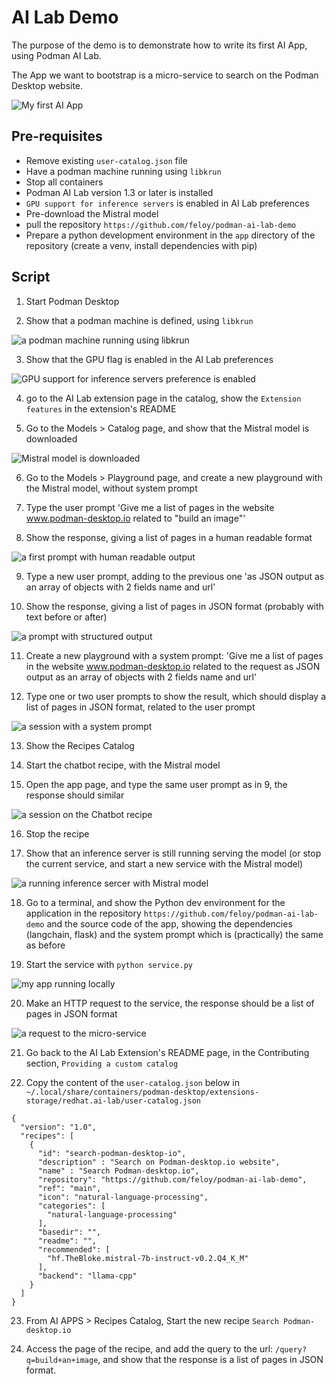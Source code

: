 # AI Lab Demo

The purpose of the demo is to demonstrate how to write its first AI App, using Podman AI Lab.

The App we want to bootstrap is a micro-service to search on the Podman Desktop website.

![My first AI App](./my-first-ai-app.png)

## Pre-requisites

- Remove existing `user-catalog.json` file
- Have a podman machine running using `libkrun`
- Stop all containers
- Podman AI Lab version 1.3 or later is installed
- `GPU support for inference servers` is enabled in AI Lab preferences
- Pre-download the Mistral model
- pull the repository `https://github.com/feloy/podman-ai-lab-demo`
- Prepare a python development environment in the `app` directory of the repository (create a venv, install dependencies with pip)

## Script

1. Start Podman Desktop

2. Show that a podman machine is defined, using `libkrun`

![a podman machine running using libkrun](./ai-lab-demo-libkrun-machine.png)

3. Show that the GPU flag is enabled in the AI Lab preferences

![GPU support for inference servers preference is enabled](./ai-lab-demo-gpu-preference.png)

4. go to the AI Lab extension page in the catalog, show the `Extension features` in the extension's README 

5. Go to the Models > Catalog page, and show that the Mistral model is downloaded

![Mistral model is downloaded](./ai-lab-demo-mistral-model-downloaded.png)

6. Go to the Models > Playground page, and create a new playground with the Mistral model, without system prompt

7. Type the user prompt 'Give me a list of pages in the website www.podman-desktop.io related to "build an image"'

8. Show the response, giving a list of pages in a human readable format

![a first prompt with human readable output](./ai-lab-demo-prompt-1.png)

9. Type a new user prompt, adding to the previous one 'as JSON output as an array of objects with 2 fields name and url'

10. Show the response, giving a list of pages in JSON format (probably with text before or after)

![a prompt with structured output](./ai-lab-demo-prompt-json.png)

11. Create a new playground with a system prompt: 'Give me a list of pages in the website www.podman-desktop.io related to the request as JSON output as an array of objects with 2 fields name and url'

12. Type one or two user prompts to show the result, which should display a list of pages in JSON format, related to the user prompt

![a session with a system prompt](./ai-lab-demo-system-prompt.png)

13. Show the Recipes Catalog

14. Start the chatbot recipe, with the Mistral model

15. Open the app page, and type the same user prompt as in 9, the response should similar

![a session on the Chatbot recipe](./ai-lab-demo-recipe-session.png)

16. Stop the recipe

17. Show that an inference server is still running serving the model (or stop the current service, and start a new service with the Mistral model)

![a running inference sercer with Mistral model](./ai-lab-demo-inference-server.png)

18. Go to a terminal, and show the Python dev environment for the application in the repository  `https://github.com/feloy/podman-ai-lab-demo` and the source code of the app, showing the dependencies (langchain, flask) and the system prompt which is (practically) the same as before 

19. Start the service with `python service.py`

![my app running locally](./ai-lab-demo-my-app-local.png)

20. Make an HTTP request to the service, the response should be a list of pages in JSON format

![a request to the micro-service](./ai-lab-demo-my-app-http-request.png)

21. Go back to the AI Lab Extension's README page, in the Contributing section, `Providing a custom catalog`

22. Copy the content of the `user-catalog.json` below in `~/.local/share/containers/podman-desktop/extensions-storage/redhat.ai-lab/user-catalog.json`

```
{
  "version": "1.0",
  "recipes": [
    {
      "id": "search-podman-desktop-io",
      "description" : "Search on Podman-desktop.io website",
      "name" : "Search Podman-desktop.io",
      "repository": "https://github.com/feloy/podman-ai-lab-demo",
      "ref": "main",
      "icon": "natural-language-processing",
      "categories": [
        "natural-language-processing"
      ],
      "basedir": "",
      "readme": "",
      "recommended": [
        "hf.TheBloke.mistral-7b-instruct-v0.2.Q4_K_M"
      ],
      "backend": "llama-cpp"
    }
  ]
}
```

23. From AI APPS > Recipes Catalog, Start the new recipe `Search Podman-desktop.io`

24. Access the page of the recipe, and add the query to the url: `/query?q=build+an+image`, and show that the response is a list of pages in JSON format.
